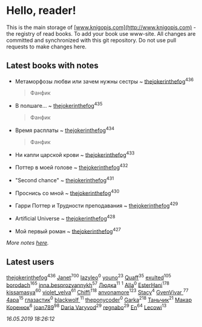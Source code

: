 # Hello, reader!
This is the main storage of [www.knigopis.com](http://www.knigopis.com) - the registry of read books.
To add your book use www-site. All changes are committed and synchronized with this git repository.
Do not use pull requests to make changes here.


## Latest books with notes
* Метаморфозы любви или зачем нужны сестры ~ [thejokerinthefog](users/317/317244423-vkontakte)<sup>436</sup>
    > Фанфик

* В полшаге... ~ [thejokerinthefog](users/317/317244423-vkontakte)<sup>435</sup>
    > Фанфик

* Время расплаты ~ [thejokerinthefog](users/317/317244423-vkontakte)<sup>434</sup>
    > Фанфик

* Ни капли царской крови ~ [thejokerinthefog](users/317/317244423-vkontakte)<sup>433</sup>

* Поттер в моей голове ~ [thejokerinthefog](users/317/317244423-vkontakte)<sup>432</sup>

* "Second chance" ~ [thejokerinthefog](users/317/317244423-vkontakte)<sup>431</sup>

* Проснись со мной ~ [thejokerinthefog](users/317/317244423-vkontakte)<sup>430</sup>

* Гарри Поттер и Трудности преподавания ~ [thejokerinthefog](users/317/317244423-vkontakte)<sup>429</sup>

* Artificial Universe ~ [thejokerinthefog](users/317/317244423-vkontakte)<sup>428</sup>

* Мой первый роман ~ [thejokerinthefog](users/317/317244423-vkontakte)<sup>427</sup>


_More notes [here](latest_books_with_notes.md)._


## Latest users
[thejokerinthefog](users/317/317244423-vkontakte)<sup>436</sup> 
[Janet](users/108/108113656204404967440-google)<sup>700</sup> 
[lazyleo](users/116/116845519572391639637-google)<sup>0</sup> 
[youno](users/302/302928912-vkontakte)<sup>23</sup> 
[Quaff](users/122/12267158-vkontakte)<sup>35</sup> 
[exulted](users/100/100599204551896265722-google)<sup>105</sup> 
[borodach](users/157/15706320-vkontakte)<sup>165</sup> 
[inna.besprozvannykh](users/733/73323849-yandex)<sup>57</sup> 
[Людка](users/111/111038749-vkontakte)<sup>11</sup> 
[](users/114/114792281744850455512-google)<sup>1</sup> 
[Alla](users/103/103352250712959229257-google)<sup>0</sup> 
[EsterHani](users/305/30558181-vkontakte)<sup>178</sup> 
[kissamasya](users/684/68439978-vkontakte)<sup>60</sup> 
[violet_velva](users/116/116961712580551399099-google)<sup>61</sup> 
[Chiffi](users/105/105831994080785626680-google)<sup>118</sup> 
[anvonamore](users/595/5957175-vkontakte)<sup>123</sup> 
[Stacy](users/309/30902475-vkontakte)<sup>4</sup> 
[GvenVivar ](users/158/158266434925901-facebook)<sup>77</sup> 
[4apa](users/117/117392596378069249667-google)<sup>15</sup> 
[глазастик](users/115/115257673890455357280-google)<sup>0</sup> 
[blackwolf ](users/236/236639644-vkontakte)<sup>11</sup> 
[theponycoder](users/195/195144442-vkontakte)<sup>0</sup> 
[Garka](users/115/115753719718250012620-google)<sup>218</sup> 
[Таньчик](users/209/2096581563762610-facebook)<sup>21</sup> 
[Макар Коренюк](users/126/126368737-vkontakte)<sup>6</sup> 
[joan789](users/240/2401650-vkontakte)<sup>98</sup> 
[Daria Varyvod](users/829/829893410524253-facebook)<sup>29</sup> 
[regnabo](users/870/870059322-yandex)<sup>29</sup> 
[En](users/333/333646551-vkontakte)<sup>64</sup> 
[Lecowi](users/521/521873425-vkontakte)<sup>13</sup> 


_16.05.2019 18:26:12_
